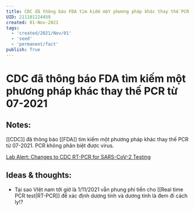 ```yaml
---
title: CDC đã thông báo FDA tìm kiếm một phương pháp khác thay thế PCR từ 07-2021
UID: 211101224459
created: 01-Nov-2021
tags:
  - 'created/2021/Nov/01'
  - 'seed'
  - 'permanent/fact'
publish: True
---
```

# CDC đã thông báo FDA tìm kiếm một phương pháp khác thay thế PCR từ 07-2021

## Notes:
[[CDC]] đã thông báo [[FDA]] tìm kiếm một phương pháp khác thay thế PCR từ 07-2021. PCR không phân biệt được virus.

[Lab Alert: Changes to CDC RT-PCR for SARS-CoV-2 Testing](https://www.cdc.gov/csels/dls/locs/2021/07-21-2021-lab-alert-Changes_CDC_RT-PCR_SARS-CoV-2_Testing_1.html#:~:text=After%20December%2031%2C%202021%2C%20CDC%20will%20withdraw%20the,in%20February%202020%20for%20detection%20of%20SARS-CoV-2%20only.)

## Ideas & thoughts:
- Tại sao VIệt nam tới giờ là 1/11/2021 vẫn phung phí tiền cho [[Real time PCR test|RT-PCR]] để xác định dương tính và dương tính là đem đi cách ly!?

